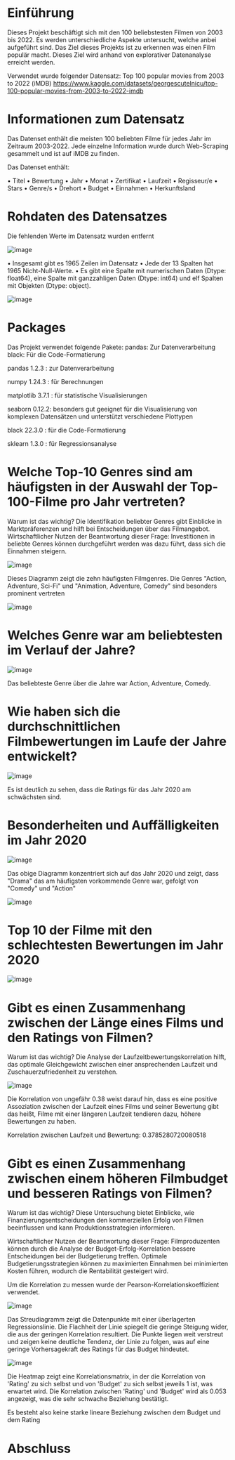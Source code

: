 # Einführung 

Dieses Projekt beschäftigt sich mit den 100 beliebstesten Filmen von 2003 bis 2022. Es werden unterschiedliche Aspekte untersucht, welche anbei aufgeführt sind. Das Ziel dieses Projekts ist zu erkennen was einen Film populär macht. Dieses Ziel wird anhand von explorativer Datenanalyse erreicht werden. 

Verwendet wurde folgender Datensatz: Top 100 popular movies from 2003 to 2022 
(iMDB)  https://www.kaggle.com/datasets/georgescutelnicu/top-100-popular-movies-from-2003-to-2022-imdb 

# Informationen zum Datensatz
Das Datenset enthält die meisten 100 beliebten Filme für jedes Jahr im Zeitraum 2003-2022.
Jede einzelne Information wurde durch Web-Scraping gesammelt und ist auf iMDB zu finden.

Das Datenset enthält:

•	Titel
•	Bewertung
•	Jahr 
•	Monat
•	Zertifikat
•	Laufzeit
•	Regisseur/e
•	Stars
•	Genre/s
•	Drehort
•	Budget 
•	Einnahmen
•	Herkunftsland


# Rohdaten des Datensatzes

Die fehlenden Werte im Datensatz wurden entfernt

![image](https://github.com/Alisa99j/Pr-sentation_Top100Movies/assets/155681145/90e081b1-0c9a-4f1c-b11b-9d921c99630c)

•	Insgesamt gibt es 1965 Zeilen im Datensatz
•	Jede der 13 Spalten hat 1965 Nicht-Null-Werte.
•	Es gibt eine Spalte mit numerischen Daten (Dtype: float64), eine Spalte mit ganzzahligen Daten (Dtype: int64) und elf Spalten mit Objekten (Dtype: object).

![image](https://github.com/Alisa99j/Pr-sentation_Top100Movies/assets/155681145/94605448-30af-448c-a047-2b2567c9aa0b)

# Packages 
Das Projekt verwendet folgende Pakete: 
pandas: Zur Datenverarbeitung
black: Für die Code-Formatierung 

pandas 1.2.3 : zur Datenverarbeitung

numpy 1.24.3 : für Berechnungen

matplotlib 3.7.1 : für statistische Visualisierungen

seaborn 0.12.2: besonders gut geeignet für die Visualisierung von komplexen Datensätzen und unterstützt verschiedene Plottypen

black 22.3.0 : für die Code-Formatierung

sklearn 1.3.0 : für Regressionsanalyse 


# Welche Top-10 Genres sind am häufigsten in der Auswahl der Top-100-Filme pro Jahr vertreten?

Warum ist das wichtig? 
Die Identifikation beliebter Genres gibt Einblicke in Marktpräferenzen und hilft bei Entscheidungen über das Filmangebot.
Wirtschaftlicher Nutzen der Beantwortung dieser Frage: Investitionen in beliebte Genres können durchgeführt werden was dazu führt, dass sich die Einnahmen steigern. 

![image](https://github.com/Alisa99j/Pr-sentation_Top100Movies/assets/155681145/e3c73e2f-2ec8-4dee-9a37-248cbbe19f02)

Dieses Diagramm zeigt die zehn häufigsten Filmgenres. Die Genres "Action, Adventure, Sci-Fi" und "Animation, Adventure, Comedy" sind besonders prominent vertreten

![image](https://github.com/Alisa99j/Pr-sentation_Top100Movies/assets/155681145/d515ff71-bd0e-44f5-8003-b70074092ac2)

# Welches Genre war am beliebtesten im Verlauf der Jahre? 

![image](https://github.com/Alisa99j/Pr-sentation_Top100Movies/assets/155681145/0d8343ca-b05b-4c26-b794-37c95877d692)

Das beliebteste Genre über die Jahre war Action, Adventure, Comedy. 

# Wie haben sich die durchschnittlichen Filmbewertungen im Laufe der Jahre entwickelt?

![image](https://github.com/Alisa99j/Pr-sentation_Top100Movies/assets/155681145/e94afa28-bcc8-408a-9471-4598e8949486)

Es ist deutlich zu sehen, dass die Ratings für das Jahr 2020 am schwächsten sind. 

# Besonderheiten und Auffälligkeiten im Jahr 2020 

![image](https://github.com/Alisa99j/Pr-sentation_Top100Movies/assets/155681145/1556b9f8-923b-4c2c-9ec3-86a8939c7867)

Das obige Diagramm konzentriert sich auf das Jahr 2020 und zeigt, dass "Drama" das am häufigsten vorkommende Genre war, gefolgt von "Comedy" und "Action"

![image](https://github.com/Alisa99j/Pr-sentation_Top100Movies/assets/155681145/df616134-1776-4f70-8667-7af56ba74d2a)


  # Top 10 der Filme mit den schlechtesten Bewertungen im Jahr 2020 

![image](https://github.com/Alisa99j/Pr-sentation_Top100Movies/assets/155681145/1db9b0b9-9d02-4238-b18b-b586ce596b3f)

# Gibt es einen Zusammenhang zwischen der Länge eines Films und den Ratings von Filmen? 

Warum ist das wichtig?
Die Analyse der Laufzeitbewertungskorrelation hilft, das optimale Gleichgewicht zwischen einer ansprechenden Laufzeit und Zuschauerzufriedenheit zu verstehen. 

![image](https://github.com/Alisa99j/Pr-sentation_Top100Movies/assets/155681145/0f6c5090-a364-4f1e-8702-40f6cb6c44ee)

Die Korrelation von ungefähr 0.38 weist darauf hin, dass es eine positive Assoziation zwischen der Laufzeit eines Films und seiner Bewertung gibt das heißt, Filme mit einer längeren Laufzeit tendieren dazu, höhere Bewertungen zu haben.

Korrelation zwischen Laufzeit und Bewertung: 0.3785280720080518

# Gibt es einen Zusammenhang zwischen einem höheren Filmbudget und besseren Ratings von Filmen? 
Warum ist das wichtig? Diese Untersuchung bietet Einblicke, wie Finanzierungsentscheidungen den kommerziellen Erfolg von Filmen beeinflussen und kann Produktionsstrategien informieren.

Wirtschaftlicher Nutzen der Beantwortung dieser Frage: Filmproduzenten können durch die Analyse der Budget-Erfolg-Korrelation bessere Entscheidungen bei der Budgetierung treffen. Optimale Budgetierungsstrategien können zu maximierten Einnahmen bei minimierten Kosten führen, wodurch die Rentabilität gesteigert wird. 

Um die Korrelation zu messen wurde der Pearson-Korrelationskoeffizient verwendet. 

![image](https://github.com/Alisa99j/Pr-sentation_Top100Movies/assets/155681145/1f350cd1-56c4-4649-adcb-fa512153585e)

Das Streudiagramm zeigt die Datenpunkte mit einer überlagerten Regressionslinie. Die Flachheit der Linie spiegelt die geringe Steigung wider, die aus der geringen Korrelation resultiert. Die Punkte liegen weit verstreut und zeigen keine deutliche Tendenz, der Linie zu folgen, was auf eine geringe Vorhersagekraft des Ratings für das Budget hindeutet.

![image](https://github.com/Alisa99j/Pr-sentation_Top100Movies/assets/155681145/5d9f032e-77ee-42da-8abc-f33056f8665a)

Die Heatmap zeigt eine Korrelationsmatrix, in der die Korrelation von 'Rating' zu sich selbst und von 'Budget' zu sich selbst jeweils 1 ist, was erwartet wird. Die Korrelation zwischen 'Rating' und 'Budget' wird als 0.053 angezeigt, was die sehr schwache Beziehung bestätigt.

Es besteht also keine starke lineare Beziehung zwischen dem Budget und dem Rating


# Abschluss 
